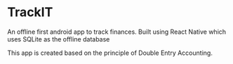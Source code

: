# TrackIT 
An offline first android app to track finances. Built using React Native which uses SQLite as the offline database

This app is created based on the principle of Double Entry Accounting.